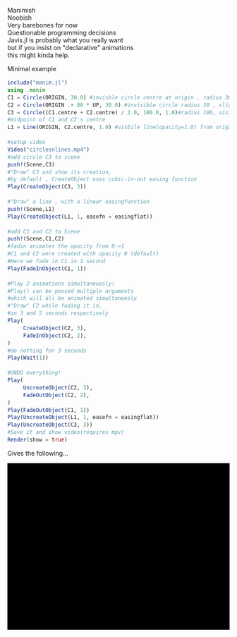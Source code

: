 Manimish<br/>
Noobish<br/>
Very barebones for now<br/>
Questionable programming decisions<br/>
Javis.jl is probably what you really want<br/>
but if you insist on "declarative" animations<br/>
this might kinda help.<br/>

Minimal example

```julia
include("manim.jl")
using .manim
C1 = Circle(ORIGIN, 30.0) #invisble circle centre at origin , radius 30 (default opacity is 0)
C2 = Circle(ORIGIN .+ 80 * UP, 30.0) #invisible circle radius 30 , slightly higher up
C3 = Circle((C1.centre + C2.centre) / 2.0, 100.0, 1.0)#radius 100, visible circle whos centre is 
#midpoint of C1 and C2's centre 
L1 = Line(ORIGIN, C2.centre, 1.0) #visbile line(opacity=1.0) from origin to C2's centre

#setup video
Video("circlesnlines.mp4")
#add circle C3 to scene
push!(Scene,C3)
#"Draw" C3 and show its creation,
#by default , CreateObject uses cubic-in-out easing function
Play(CreateObject(C3, 3))

#"Draw" a line , with a linear easingfunction
push!(Scene,L1)
Play(CreateObject(L1, 1, easefn = easingflat))

#add C1 and C2 to Scene
push!(Scene,C1,C2)
#fadin animates the opacity from 0->1
#C1 and C2 were created with opacity 0 (default)
#Here we fade in C1 in 1 second
Play(FadeInObject(C1, 1))

#Play 2 animations simultaneuosly!
#Play() can be passed multiple arguments
#which will all be animated simultaneosly
#"Draw" C2 while fading it in,
#in 3 and 5 seconds respectively
Play(
     CreateObject(C2, 3), 
     FadeInObject(C2, 2),
)
#do nothing for 3 seconds
Play(Wait(1))

#UNDO everything!
Play(
     UncreateObject(C2, 3), 
     FadeOutObject(C2, 2),
)
Play(FadeOutObject(C1, 1))
Play(UncreateObject(L1, 1, easefn = easingflat))
Play(UncreateObject(C3, 3))
#Save it and show video(requires mpv)
Render(show = true)
```
Gives the following...<br/>

![](assets/circlesnlines.gif)

